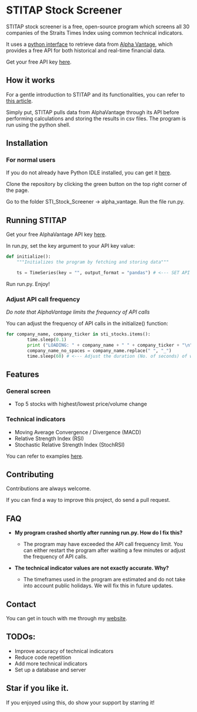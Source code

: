 # STITAP Stock Screener

STITAP stock screener is a free, open-source program which screens all 30 companies of the Straits Times Index using common technical indicators.

It uses a [python interface](https://github.com/RomelTorres/alpha_vantage) to retrieve data from [Alpha Vantage](https://www.alphavantage.co/), which provides a free API for both historical and real-time financial data.

Get your free API key [here](https://www.alphavantage.co/support/#api-key).

## How it works

For a gentle introduction to STITAP and its functionalities, you can refer to [this article](http://www.leeweimin.com/2018/07/19/programming-your-free-singapore-stock-screener/).

Simply put, STITAP pulls data from AlphaVantage through its API before performing calculations and storing the results in csv files. The program is run using the python shell.

## Installation

### For normal users

If you do not already have Python IDLE installed, you can get it [here](https://www.python.org/getit/).

Clone the repository by clicking the green button on the top right corner of the page.

Go to the folder STI_Stock_Screener -> alpha_vantage. Run the file run.py.

## Running STITAP

Get your free AlphaVantage API key [here](https://www.alphavantage.co/support/#api-key).

In run.py, set the key argument to your API key value:

```python
def initialize():
	"""Initializes the program by fetching and storing data"""

	ts = TimeSeries(key = "", output_format = "pandas") # <--- SET API KEY HERE
```

Run run.py. Enjoy!

### Adjust API call frequency

*Do note that AlphaVantage limits the frequency of API calls*

You can adjust the frequency of API calls in the initialize() function:

```python
for company_name, company_ticker in sti_stocks.items():
		time.sleep(0.1)
		print ("LOADING: " + company_name + " " + company_ticker + "\n")
		company_name_no_spaces = company_name.replace(" ", "_")
		time.sleep(60) # <--- Adjust the duration (No. of seconds) of waiting time between each API call here
```

## Features

### General screen

* Top 5 stocks with highest/lowest price/volume change

### Technical indicators

* Moving Average Convergence / Divergence (MACD)
* Relative Strength Index (RSI)
* Stochastic Relative Strength Index (StochRSI)

You can refer to examples [here](http://www.leeweimin.com/2018/07/19/programming-your-free-singapore-stock-screener/).

## Contributing

Contributions are always welcome.

If you can find a way to improve this project, do send a pull request.

## FAQ

* **My program crashed shortly after running run.py. How do I fix this?**

  * The program may have exceeded the API call frequency limit. You can either restart the program after waiting a few minutes or adjust the frequency of API calls.

* **The technical indicator values are not exactly accurate. Why?**

	 * The timeframes used in the program are estimated and do not take into account public holidays. We will fix this in future updates.

## Contact

You can get in touch with me through my [website](http://www.leeweimin.com/contact/).

## TODOs:
* Improve accuracy of technical indicators
* Reduce code repetition
* Add more technical indicators
* Set up a database and server

## Star if you like it.
If you enjoyed using this, do show your support by starring it!
